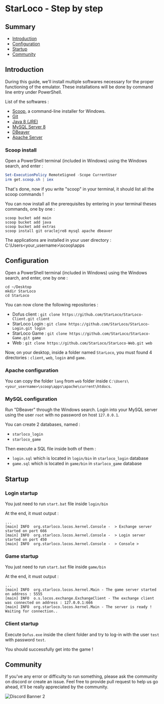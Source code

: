 # StarLoco - Step by step

## Summary
- [Introduction](#introduction)
- [Configuration](#configuration)
- [Startup](#startup)
- [Community](#community)

## Introduction

During this guide, we'll install multiple softwares necessary for the proper functioning of the emulator.
These installations will be done by command line entry under PowerShell.

List of the softwares :
- [Scoop](https://scoop.sh/), a command-line installer for Windows.
- [Git](https://git-scm.com/)
- [Java 8 (JRE)](https://www.java.com/fr/download/manual.jsp)
- [MySQL Server 8](https://dev.mysql.com/downloads/mysql/)
- [DBeaver](https://dbeaver.io/)
- [Apache Server](https://httpd.apache.org/download.cgi)

### Scoop install
Open a PowerShell terminal (included in Windows) using the Windows search, and enter :
```powershell
Set-ExecutionPolicy RemoteSigned -Scope CurrentUser
irm get.scoop.sh | iex
```
That's done, now if you write "scoop" in your terminal, it should list all the scoop commands !

You can now install all the prerequisites by entering in your terminal theses commands, one by one :
```
scoop bucket add main
scoop bucket add java
scoop bucket add extras
scoop install git oraclejre8 mysql apache dbeaver
```

The applications are installed in your user directory : C:\Users\<your_username>\scoop\apps

## Configuration

Open a PowerShell terminal (included in Windows) using the Windows search, and enter, one by one :
```
cd ~/Desktop
mkdir StarLoco
cd StarLoco
```


You can now clone the following repositories :
- Dofus client :
`git clone https://github.com/StarLoco/StarLoco-Client.git client`
- StarLoco Login :
`git clone https://github.com/StarLoco/StarLoco-Login.git login`
- StarLoco Game :
`git clone https://github.com/StarLoco/StarLoco-Game.git game`
- Web :
`git clone https://github.com/StarLoco/StarLoco-Web.git web`

Now, on your desktop, inside a folder named `StarLoco`, you must found 4 directories : `client`, `web`, `login` and `game`.

### Apache configuration

You can copy the folder `lang` from `web` folder inside `C:\Users\<your_username>\scoop\apps\apache\current\htdocs`.

### MySQL configuration

Run "DBeaver" through the Windows search. Login into your MySQL server using the user `root` with no password on host `127.0.0.1`.

You can create 2 databases, named :
- `starloco_login`
- `starloco_game`

Then execute a SQL file inside both of them :
- `login.sql` which is located in `login/bin` in `starloco_login` database
- `game.sql` which is located in `game/bin` in `starloco_game` database

## Startup

### Login startup

You just need to run `start.bat` file inside `login/bin`

At the end, it must output :
```
...
[main] INFO  org.starloco.locos.kernel.Console -  > Exchange server started on port 666
[main] INFO  org.starloco.locos.kernel.Console -  > Login server started on port 450
[main] INFO  org.starloco.locos.kernel.Console -  > Console >
```

### Game startup
You just need to run `start.bat` file inside `game/bin`

At the end, it must output :
```
...
[main] INFO  org.starloco.locos.kernel.Main - The game server started on address : 5555
[main] INFO  o.s.locos.exchange.ExchangeClient - The exchange client was connected on address : 127.0.0.1:666
[main] INFO  org.starloco.locos.kernel.Main - The server is ready ! Waiting for connection..
```

### Client startup

Execute `Dofus.exe` inside the client folder and try to log-in with the user `test` with password `test`.

You should successfully get into the game !

## Community

If you've any error or difficulty to run something, please ask the community on discord or create an issue.
Feel free to provide pull request to help us go ahead, it'll be really appreciated by the community.

![Discord Banner 2](https://discordapp.com/api/guilds/856945561421086730/widget.png?style=banner2)




